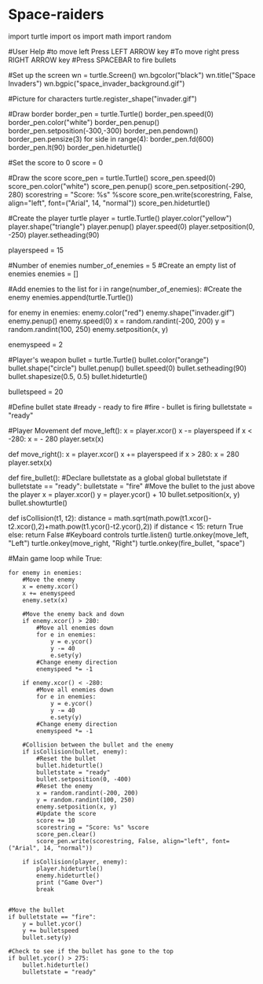 # Space-raiders
import turtle
import os
import math
import random

#User Help
#to move left Press LEFT ARROW key
#To move right press RIGHT ARROW key
#Press SPACEBAR to fire bullets

#Set up the screen
wn = turtle.Screen()
wn.bgcolor("black")
wn.title("Space Invaders")
wn.bgpic("space_invader_background.gif")

#Picture for characters
turtle.register_shape("invader.gif")

#Draw border
border_pen = turtle.Turtle()
border_pen.speed(0)
border_pen.color("white")
border_pen.penup()
border_pen.setposition(-300,-300)
border_pen.pendown()
border_pen.pensize(3)
for side in range(4):
	border_pen.fd(600)
	border_pen.lt(90)
border_pen.hideturtle()	

#Set the score to 0
score = 0

#Draw the score
score_pen = turtle.Turtle()
score_pen.speed(0)
score_pen.color("white")
score_pen.penup()
score_pen.setposition(-290, 280)
scorestring = "Score: %s" %score
score_pen.write(scorestring, False, align="left", font=("Arial", 14, "normal"))
score_pen.hideturtle()

#Create the player turtle
player = turtle.Turtle()
player.color("yellow")
player.shape("triangle")
player.penup()
player.speed(0)
player.setposition(0, -250)
player.setheading(90)

playerspeed = 15

#Number of enemies
number_of_enemies = 5
#Create an empty list of enemies
enemies = []

#Add enemies to the list
for i in range(number_of_enemies):
	#Create the enemy
	enemies.append(turtle.Turtle())

for enemy in enemies:
	enemy.color("red")
	enemy.shape("invader.gif")
	enemy.penup()
	enemy.speed(0)
	x = random.randint(-200, 200)
	y = random.randint(100, 250)
	enemy.setposition(x, y)

enemyspeed = 2


#Player's weapon
bullet = turtle.Turtle()
bullet.color("orange")
bullet.shape("circle")
bullet.penup()
bullet.speed(0)
bullet.setheading(90)
bullet.shapesize(0.5, 0.5)
bullet.hideturtle()

bulletspeed = 20

#Define bullet state
#ready - ready to fire
#fire - bullet is firing
bulletstate = "ready"


#Player Movement
def move_left():
	x = player.xcor()
	x -= playerspeed
	if x < -280:
		x = - 280
	player.setx(x)
	
def move_right():
	x = player.xcor()
	x += playerspeed
	if x > 280:
		x = 280
	player.setx(x)
	
def fire_bullet():
	#Declare bulletstate as a global 
	global bulletstate
	if bulletstate == "ready":
		bulletstate = "fire"
		#Move the bullet to the just above the player
		x = player.xcor()
		y = player.ycor() + 10
		bullet.setposition(x, y)
		bullet.showturtle()

def isCollision(t1, t2):
	distance = math.sqrt(math.pow(t1.xcor()-t2.xcor(),2)+math.pow(t1.ycor()-t2.ycor(),2))
	if distance < 15:
		return True
	else:
		return False
#Keyboard controls
turtle.listen()
turtle.onkey(move_left, "Left")
turtle.onkey(move_right, "Right")
turtle.onkey(fire_bullet, "space")

#Main game loop
while True:
	
	for enemy in enemies:
		#Move the enemy
		x = enemy.xcor()
		x += enemyspeed
		enemy.setx(x)

		#Move the enemy back and down
		if enemy.xcor() > 280:
			#Move all enemies down
			for e in enemies:
				y = e.ycor()
				y -= 40
				e.sety(y)
			#Change enemy direction
			enemyspeed *= -1
		
		if enemy.xcor() < -280:
			#Move all enemies down
			for e in enemies:
				y = e.ycor()
				y -= 40
				e.sety(y)
			#Change enemy direction
			enemyspeed *= -1
			
		#Collision between the bullet and the enemy
		if isCollision(bullet, enemy):
			#Reset the bullet
			bullet.hideturtle()
			bulletstate = "ready"
			bullet.setposition(0, -400)
			#Reset the enemy
			x = random.randint(-200, 200)
			y = random.randint(100, 250)
			enemy.setposition(x, y)
			#Update the score
			score += 10
			scorestring = "Score: %s" %score
			score_pen.clear()
			score_pen.write(scorestring, False, align="left", font=("Arial", 14, "normal"))
		
		if isCollision(player, enemy):
			player.hideturtle()
			enemy.hideturtle()
			print ("Game Over")
			break

		
	#Move the bullet
	if bulletstate == "fire":
		y = bullet.ycor()
		y += bulletspeed
		bullet.sety(y)
	
	#Check to see if the bullet has gone to the top
	if bullet.ycor() > 275:
		bullet.hideturtle()
		bulletstate = "ready"

